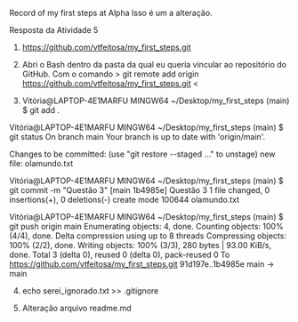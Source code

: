 Record of my first steps at Alpha
Isso é um a alteração.

Resposta da Atividade 5 

1. https://github.com/vtfeitosa/my_first_steps.git

2. Abri o Bash dentro da pasta da qual eu queria vincular ao repositório do GitHub. Com o comando > git remote add origin https://github.com/vtfeitosa/my_first_steps.git <

3. Vitória@LAPTOP-4E1MARFU MINGW64 ~/Desktop/my_first_steps (main)
$ git add .

Vitória@LAPTOP-4E1MARFU MINGW64 ~/Desktop/my_first_steps (main)
$ git status
On branch main
Your branch is up to date with 'origin/main'.

Changes to be committed:
  (use "git restore --staged <file>..." to unstage)
        new file:   olamundo.txt


Vitória@LAPTOP-4E1MARFU MINGW64 ~/Desktop/my_first_steps (main)
$ git commit -m "Questão 3"
[main 1b4985e] Questão 3
 1 file changed, 0 insertions(+), 0 deletions(-)
 create mode 100644 olamundo.txt

Vitória@LAPTOP-4E1MARFU MINGW64 ~/Desktop/my_first_steps (main)
$ git push origin main
Enumerating objects: 4, done.
Counting objects: 100% (4/4), done.
Delta compression using up to 8 threads
Compressing objects: 100% (2/2), done.
Writing objects: 100% (3/3), 280 bytes | 93.00 KiB/s, done.
Total 3 (delta 0), reused 0 (delta 0), pack-reused 0
To https://github.com/vtfeitosa/my_first_steps.git
   91d197e..1b4985e  main -> main

 4.  echo serei_ignorado.txt >> .gitignore

5. Alteração arquivo readme.md
  